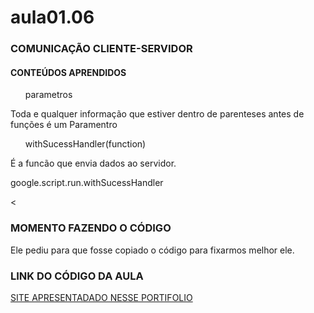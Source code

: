 # aula01.06
<h3> COMUNICAÇÃO CLIENTE-SERVIDOR </h3>
<h4> CONTEÚDOS APRENDIDOS </h4>
<ul> parametros </ul>
<p> Toda e qualquer informação que estiver dentro de parenteses antes de funções é um Paramentro </p>

<ul> withSucessHandler(function) </ul>
  <p> É a funcão que envia dados ao servidor. </p>
  <p> google.script.run.withSucessHandler </p>
  
  <
  
  <h3> MOMENTO FAZENDO O CÓDIGO </h3>
  <p> Ele pediu para que fosse copiado o código para fixarmos melhor ele. </P>
  
  <h3> LINK DO CÓDIGO DA AULA </h3>
  <a href="----">SITE APRESENTADADO NESSE PORTIFOLIO</a>
